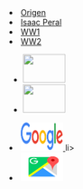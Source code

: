 <!DOCTYPE html>

<html>

<head>

<title> Submarinos </title>

<meta charset='utf-8'>
<table></table>

</head>
<h1></h1>

<li><a href='html/pagina1.html'>Origen</a></li>

<li><a href='html/pagina2.html'>Isaac Peral</a></li>

<li><a href='submarinos/ww1.html'>WW1</a></li>

<li><a href='submarinos/ww2.html'>WW2</a></li>
<th><ul><li><a href=https://www.google.com/search?client=ubuntu-sn&hs=UTM&sca_esv=5791a0164e19b13c&channel=fs&q=origen+submarinos&udm=2&fbs=ABzOT_BnMAgCWdhr5zilP5f1cnRvK9uZj3HA_MTJAA6lXR8yQElaIApxtef1-RKg2CcwxXYsQSt6QRAacgvTpE0SimnyYEuF69BDEi5e6R7wBH0Fbbxa0PCF_UOHutwLvnw2C9RTcuyJdB3VGjN28qq3M8c4GDRBI3BHeLDU8YFNMb-YOqzhS2Q&sa=X&ved=2ahUKEwjzhbTS94uLAxW0UqQEHTkXEs4QtKgLegQIDxAB&biw=1854&bih=963&dpr=1#vhid=xLCMaCxg1nKzyM&vssid=mosaic)><img src="submarinos/figuras/origen.png" width=75 height=50> </a></li>
<th></th><li><a href=https://autovehiculo.com/isaac-peral-y-su-revolucionario-invento-el-submarino-torpedero/><img src="submarinos/figuras/peral.png" width=75 height=50> </a></li></ul><th>
<li><a href=https://www.google.com/search?q=submarino+ww1&client=ubuntu-sn&hs=6oP&sca_esv=c570ec61db938707&channel=fs&udm=2&biw=1854&bih=963&ei=tU2XZ-HNF9-E7NYPtYLr8Ao&ved=0ahUKEwih_POrx5WLAxVfAtsEHTXBGq4Q4dUDCBE&uact=5&oq=submarino+ww1&gs_lp=EgNpbWciDXN1Ym1hcmlubyB3dzEyBRAAGIAEMgYQABgIGB5IhEZQyhNYlENwBXgAkAEAmAFEoAH3BaoBAjEyuAEDyAEA-AEBmAIKoALVAsICChAAGIAEGEMYigXCAgYQABgHGB7CAgsQABiABBixAxiDAcICCBAAGIAEGLEDwgIOEAAYgAQYsQMYgwEYigXCAgQQABgDwgIEEAAYHpgDAIgGAZIHAjEwoAe2Og&sclient=img#vhid=LbURv5m_S-_vWM&vssid=mosaic><img src="figuras/google.png" width=75 height=50> </a></th>li></ul>
<th></th><li><a href=https://www.google.com/search?q=submarino+ww2&client=ubuntu-sn&sca_esv=c570ec61db938707&channel=fs&udm=2&biw=1854&bih=963&ei=dE6XZ5qjDcPU7M8PkYaEsAw&oq=submarino+ww2&gs_lp=EgNpbWciDXN1Ym1hcmlubyB3dzIqAggAMgUQABiABDIGEAAYCBgeSMQUULsHWJULcAF4AJABAJgBVKABpAGqAQEyuAEByAEA-AEBmAIDoAKuAcICChAAGIAEGEMYigXCAgQQABgemAMAiAYBkgcBM6AH-wc&sclient=img#vhid=GTNHhe0j7FpezM&vssid=mosaic><img src="figuras/maps.png" width=75 height=50> </a></li></ul></th>

</head>
</ul>

<ol>

</ol>
